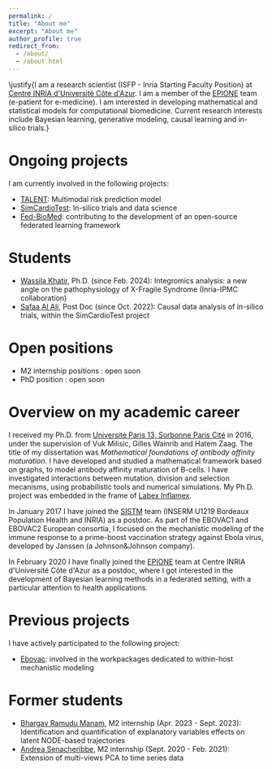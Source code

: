 ```yaml
---
permalink: /
title: "About me"
excerpt: "About me"
author_profile: true
redirect_from: 
  - /about/
  - /about.html
---
```


\justify{I am a research scientist (ISFP - Inria Starting Faculty Position) at [Centre INRIA d'Université Côte d'Azur](https://www.inria.fr/fr/centre-inria-sophia-antipolis-mediterranee). I am a member of the [EPIONE](https://team.inria.fr/epione/fr/) team (e-patient for e-medicine). I am interested in developing mathematical and statistical models for computational biomedicine. Current research interests include Bayesian learning, generative modeling, causal learning and in-silico trials.}

Ongoing projects
======
I am currently involved in the following projects:
- [TALENT](https://www.ihu-liryc.fr/en/the-talent-project-laureate-of-the-rhu-program/): Multimodal risk prediction model
- [SimCardioTest](https://www.simcardiotest.eu/wordpress/): In-silico trials and data science
- [Fed-BioMed](https://fedbiomed.gitlabpages.inria.fr/): contributing to the development of an open-source federated learning framework

Students
======
- [Wassila Khatir](https://www.linkedin.com/in/wassila-khatir-553b291b3/?originalSubdomain=fr), Ph.D. (since Feb. 2024): Integromics analysis: a new angle on the pathophysiology of X-Fragile Syndrome (Inria-IPMC collaboration)
- [Safaa Al Ali](https://www.linkedin.com/in/safaa-al-ali-b0595262/?originalSubdomain=fr), Post Doc (since Oct. 2022): Causal data analysis of in-silico trials, within the SimCardioTest project

Open positions
======
- M2 internship positions : open soon
- PhD position : open soon

<!--
- Master 2 internship on [Identification and quantification of explanatory variables effects on latent NODE-based trajectories](http://ibalelli.github.io/files/job_offers/Internship_proposal_Deep_Mixed_Effect.pdf).
- PhD position on [Optimizing sequential treatment in head and neck squamous cell carcinoma (HNSCC): artificial intelligence based on real-life patient data to support medical decision-making](https://jobs.inria.fr/public/classic/fr/offres/2022-04810), co-directed with Dr S. Benzekry (Inria-Inserm [COMPO](https://team.inria.fr/compo/) Team, Marseille) and Pr A. Varoquaux (radiologist at [AP-HM](http://fr.ap-hm.fr/), Marseille)
- PostDoctoral position on [Causal data analysis of in-silico trials](http://ibalelli.github.io/files/job_offers/Job_offer_post_doc_SimCardioTest.pdf). Please, send your application [here](https://recrutement.inria.fr/public/classic/fr/offres/2022-05241)
-->

Overview on my academic career
======
I received my Ph.D. from [Université Paris 13, Sorbonne Paris Cité](https://www.univ-paris13.fr/presentation/) in 2016, under the supervision of Vuk Milisic, Gilles Wainrib and Hatem Zaag. The title of my dissertation was <i>Mathematical foundations of antibody affinity maturation</i>. I have developed and studied a mathematical framework based on graphs, to model antibody affinity maturation of B-cells. I have investigated interactions between mutation, division and selection mecanisms, using probabilistic tools and numerical simulations. My Ph.D. project was embedded in the frame of [Labex Inflamex](http://inflamex.fr/).

In January 2017 I have joined the [SISTM](https://www.bordeaux-population-health.center/en/teams/statistics-in-systems-biology-and-translationnal-medicine-sistm/) team (INSERM U1219 Bordeaux Population Health and INRIA) as a postdoc. As part of the EBOVAC1 and EBOVAC2 European consortia, I focused on the mechanistic modeling of the immune response to a prime-boost vaccination strategy against Ebola virus, developed by Janssen (a Johnson&Johnson company). 

In February 2020 I have finally joined the [EPIONE](https://team.inria.fr/epione/fr/) team at Centre INRIA d'Université Côte d'Azur as a postdoc, where I got interested in the development of Bayesian learning methods in a federated setting, with a particular attention to health applications.

Previous projects
======
I have actively participated to the following project:
- [Ebovac](https://www.ebovac.org/): involved in the workpackages dedicated to within-host mechanistic modeling

Former students
======
- [Bhargav Ramudu Manam](https://www.linkedin.com/in/bhargavmanam/?originalSubdomain=fr), M2 internship (Apr. 2023 - Sept. 2023): Identification and quantification of explanatory variables effects on latent NODE-based trajectories
- [Andrea Senacheribbe](https://www.linkedin.com/in/andrea-senacheribbe/?originalSubdomain=it), M2 internship (Sept. 2020 - Feb. 2021): Extension of multi-views PCA to time series data 